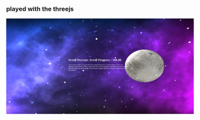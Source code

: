 ### played with the threejs

![threejs demo](https://github.com/saadsaif97/threejs-demo/blob/master/public/repo.png)
